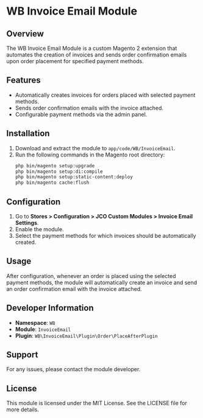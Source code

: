 # WB Invoice Email Module

## Overview
The WB Invoice Email Module is a custom Magento 2 extension that automates the creation of invoices and sends order confirmation emails upon order placement for specified payment methods.

## Features
- Automatically creates invoices for orders placed with selected payment methods.
- Sends order confirmation emails with the invoice attached.
- Configurable payment methods via the admin panel.

## Installation
1. Download and extract the module to `app/code/WB/InvoiceEmail`.
2. Run the following commands in the Magento root directory:
    ```bash
    php bin/magento setup:upgrade
    php bin/magento setup:di:compile
    php bin/magento setup:static-content:deploy
    php bin/magento cache:flush
    ```

## Configuration
1. Go to **Stores > Configuration > JCO Custom Modules > Invoice Email Settings**.
2. Enable the module.
3. Select the payment methods for which invoices should be automatically created.

## Usage
After configuration, whenever an order is placed using the selected payment methods, the module will automatically create an invoice and send an order confirmation email with the invoice attached.

## Developer Information
- **Namespace**: `WB`
- **Module**: `InvoiceEmail`
- **Plugin**: `WB\InvoiceEmail\Plugin\Order\PlaceAfterPlugin`


## Support

For any issues, please contact the module developer.


## License
This module is licensed under the MIT License. See the LICENSE file for more details.